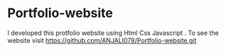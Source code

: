 # Portfolio-website
I developed this protfolio website using Html Css Javascript . To see the website visit https://github.com/ANJALI078/Portfolio-website.git

